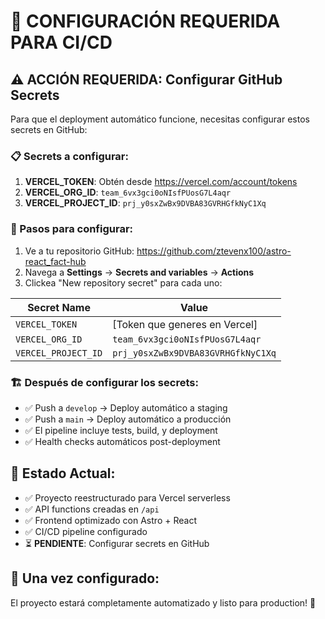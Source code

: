 # 🔧 CONFIGURACIÓN REQUERIDA PARA CI/CD

## ⚠️ ACCIÓN REQUERIDA: Configurar GitHub Secrets

Para que el deployment automático funcione, necesitas configurar estos secrets en GitHub:

### 📋 Secrets a configurar:

1. **VERCEL_TOKEN**: Obtén desde https://vercel.com/account/tokens
2. **VERCEL_ORG_ID**: `team_6vx3gci0oNIsfPUosG7L4aqr`
3. **VERCEL_PROJECT_ID**: `prj_y0sxZwBx9DVBA83GVRHGfkNyC1Xq`

### 🚀 Pasos para configurar:

1. Ve a tu repositorio GitHub: https://github.com/ztevenx100/astro-react_fact-hub
2. Navega a **Settings** → **Secrets and variables** → **Actions**
3. Clickea "New repository secret" para cada uno:

| Secret Name | Value |
|-------------|-------|
| `VERCEL_TOKEN` | [Token que generes en Vercel] |
| `VERCEL_ORG_ID` | `team_6vx3gci0oNIsfPUosG7L4aqr` |
| `VERCEL_PROJECT_ID` | `prj_y0sxZwBx9DVBA83GVRHGfkNyC1Xq` |

### 🏗️ Después de configurar los secrets:

- ✅ Push a `develop` → Deploy automático a staging
- ✅ Push a `main` → Deploy automático a producción
- ✅ El pipeline incluye tests, build, y deployment
- ✅ Health checks automáticos post-deployment

## 🎯 Estado Actual:

- ✅ Proyecto reestructurado para Vercel serverless
- ✅ API functions creadas en `/api`
- ✅ Frontend optimizado con Astro + React
- ✅ CI/CD pipeline configurado
- ⏳ **PENDIENTE**: Configurar secrets en GitHub

## 📧 Una vez configurado:

El proyecto estará completamente automatizado y listo para production! 🚀
